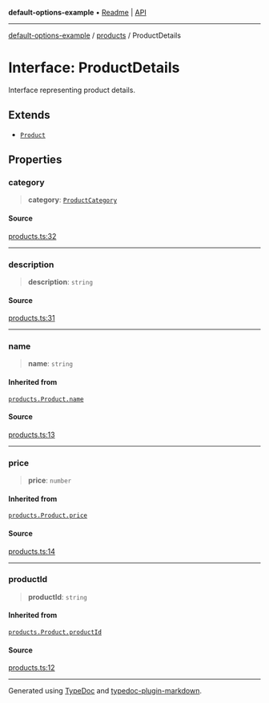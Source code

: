 **default-options-example** • [Readme](../../README.md) \| [API](../../modules.md)

***

[default-options-example](../../README.md) / [products](../README.md) / ProductDetails

# Interface: ProductDetails

Interface representing product details.

## Extends

- [`Product`](Product.md)

## Properties

### category

> **category**: [`ProductCategory`](../enumerations/ProductCategory.md)

#### Source

[products.ts:32](https://github.com/tgreyuk/typedoc-plugin-markdown-examples/blob/6bbf2a3/examples/01-typedoc-plugin-markdown/src/products.ts#L32)

***

### description

> **description**: `string`

#### Source

[products.ts:31](https://github.com/tgreyuk/typedoc-plugin-markdown-examples/blob/6bbf2a3/examples/01-typedoc-plugin-markdown/src/products.ts#L31)

***

### name

> **name**: `string`

#### Inherited from

[`products.Product.name`](Product.md#name)

#### Source

[products.ts:13](https://github.com/tgreyuk/typedoc-plugin-markdown-examples/blob/6bbf2a3/examples/01-typedoc-plugin-markdown/src/products.ts#L13)

***

### price

> **price**: `number`

#### Inherited from

[`products.Product.price`](Product.md#price)

#### Source

[products.ts:14](https://github.com/tgreyuk/typedoc-plugin-markdown-examples/blob/6bbf2a3/examples/01-typedoc-plugin-markdown/src/products.ts#L14)

***

### productId

> **productId**: `string`

#### Inherited from

[`products.Product.productId`](Product.md#productid)

#### Source

[products.ts:12](https://github.com/tgreyuk/typedoc-plugin-markdown-examples/blob/6bbf2a3/examples/01-typedoc-plugin-markdown/src/products.ts#L12)

***

Generated using [TypeDoc](https://typedoc.org) and [typedoc-plugin-markdown](https://typedoc-plugin-markdown.org).
